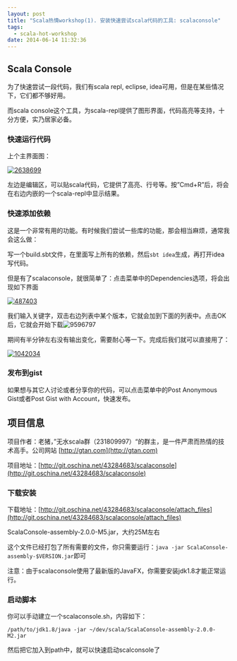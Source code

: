 ```yaml
---
layout: post
title: "Scala热情workshop(1). 安装快速尝试scala代码的工具: scalaconsole"
tags:
  - scala-hot-workshop
date: 2014-06-14 11:32:36
---
```


## Scala Console

为了快速尝试一段代码，我们有scala repl, eclipse, idea可用，但是在某些情况下，它们都不够好用。

而scala console这个工具，为scala-repl提供了图形界面，代码高亮等支持，十分方便，实乃居家必备。

### 快速运行代码

上个主界面图：

[![2638699](http://freewind.me/wp-content/uploads/2014/06/2638699.png)](http://freewind.me/wp-content/uploads/2014/06/2638699.png)

左边是编辑区，可以贴scala代码，它提供了高亮、行号等。按”Cmd+R”后，将会在右边内嵌的一个scala-repl中显示结果。

### 快速添加依赖

这是一个非常有用的功能。有时候我们尝试一些库的功能，那会相当麻烦，通常我会这么做：

写一个build.sbt文件，在里面写上所有的依赖，然后`sbt idea`生成，再打开idea写代码。

但是有了scalaconsole，就很简单了：点击菜单中的Dependencies选项，将会出现如下界面

[![487403](http://freewind.me/wp-content/uploads/2014/06/487403.png)](http://freewind.me/wp-content/uploads/2014/06/487403.png)

我们输入关键字，双击右边列表中某个版本，它就会加到下面的列表中。点击OK后，它就会开始下载![9596797](http://freewind.me/wp-content/uploads/2014/06/9596797.png)

期间有半分钟左右没有输出变化，需要耐心等一下。完成后我们就可以直接用了：

[![1042034](http://freewind.me/wp-content/uploads/2014/06/1042034.png)](http://freewind.me/wp-content/uploads/2014/06/1042034.png)

### 发布到gist

如果想与其它人讨论或者分享你的代码，可以点击菜单中的Post Anonymous Gist或者Post Gist with Account，快速发布。

## 项目信息

项目作者：老猪，”无水scala群（231809997）“的群主，是一件严肃而热情的技术高手。公司网站 [http://gtan.com](http://gtan.com)

项目地址：[http://git.oschina.net/43284683/scalaconsole](http://git.oschina.net/43284683/scalaconsole)

### 下载安装

下载地址：[http://git.oschina.net/43284683/scalaconsole/attach_files](http://git.oschina.net/43284683/scalaconsole/attach_files)

ScalaConsole-assembly-2.0.0-M5.jar，大约25M左右

这个文件已经打包了所有需要的文件，你只需要运行：`java -jar ScalaConsole-assembly-$VERSION.jar`即可

注意：由于scalaconsole使用了最新版的JavaFX，你需要安装jdk1.8才能正常运行。

### 启动脚本

你可以手动建立一个scalaconsole.sh，内容如下：

    /path/to/jdk1.8/java -jar ~/dev/scala/ScalaConsole-assembly-2.0.0-M2.jar

然后把它加入到path中，就可以快速启动scalconsole了